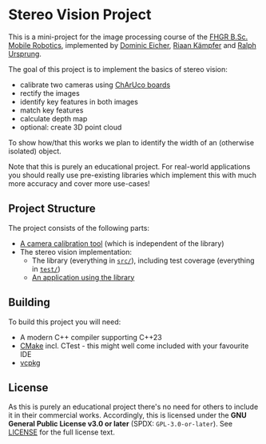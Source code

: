 # Stereo Vision Project

This is a mini-project for the image processing course of the [FHGR B.Sc. Mobile Robotics](https://fhgr.ch/mr),
implemented by [Dominic Eicher](https://github.com/Nic822), [Riaan Kämpfer](https://github.com/RiaanGitHub)
and [Ralph Ursprung](https://github.com/rursprung).

The goal of this project is to implement the basics of stereo vision:
- calibrate two cameras using [ChArUco boards](https://docs.opencv.org/4.10.0/df/d4a/tutorial_charuco_detection.html)
- rectify the images
- identify key features in both images
- match key features
- calculate depth map
- optional: create 3D point cloud

To show how/that this works we plan to identify the width of an (otherwise isolated) object.

Note that this is purely an educational project. For real-world applications you should really use pre-existing
libraries which implement this with much more accuracy and cover more use-cases!

## Project Structure

The project consists of the following parts:
* [A camera calibration tool](apps/calibrate/README.md) (which is independent of the library)
* The stereo vision implementation:
  * The library (everything in [`src/`](src/)), including test coverage (everything in [`test/`](src/))
  * [An application using the library](apps/stereo-vision/README.md)

## Building

To build this project you will need:

* A modern C++ compiler supporting C++23
* [CMake](https://cmake.org/) incl. CTest - this might well come included with your favourite IDE
* [vcpkg](https://vcpkg.io/)

## License
As this is purely an educational project there's no need for others to include it in their commercial works.
Accordingly, this is licensed under the **GNU General Public License v3.0 or later** (SPDX: `GPL-3.0-or-later`).
See [LICENSE](LICENSE) for the full license text.
